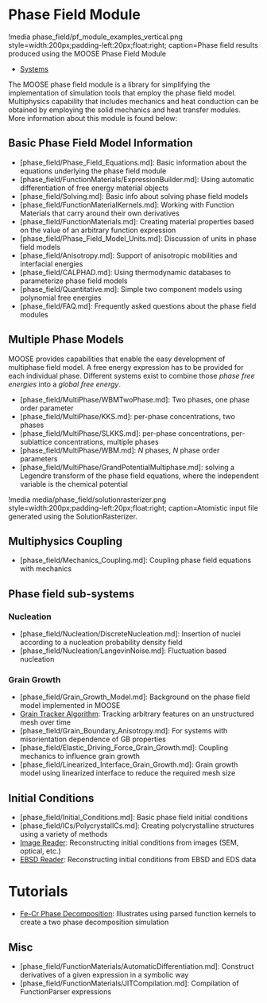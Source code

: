 # Phase Field Module

!media phase_field/pf_module_examples_vertical.png style=width:200px;padding-left:20px;float:right;
       caption=Phase field results produced using the MOOSE Phase Field Module

- [Systems](phase_field/systems.md)

The MOOSE phase field module is a library for simplifying the implementation of simulation tools that
employ the phase field model. Multiphysics capability that includes mechanics and heat conduction can
be obtained by employing the solid mechanics and heat transfer modules. More information about
this module is found below:

## Basic Phase Field Model Information

- [phase_field/Phase_Field_Equations.md]: Basic information about the equations underlying the phase field module
- [phase_field/FunctionMaterials/ExpressionBuilder.md]: Using automatic differentiation of free energy material objects
- [phase_field/Solving.md]: Basic info about solving phase field models
- [phase_field/FunctionMaterialKernels.md]: Working with Function Materials that carry around their own derivatives
- [phase_field/FunctionMaterials.md]: Creating material properties based on the value of an arbitrary function expression
- [phase_field/Phase_Field_Model_Units.md]: Discussion of units in phase field models
- [phase_field/Anisotropy.md]: Support of anisotropic mobilities and interfacial energies
- [phase_field/CALPHAD.md]: Using thermodynamic databases to parameterize phase field models
- [phase_field/Quantitative.md]: Simple two component models using polynomial free energies
- [phase_field/FAQ.md]: Frequently asked questions about the phase field modules

## Multiple Phase Models

MOOSE provides capabilities that enable the easy development of multiphase field model. A free energy expression has to be provided for each individual phase. Different systems exist to combine those _phase free energies_ into a _global free energy_.

- [phase_field/MultiPhase/WBMTwoPhase.md]: Two phases, one phase order parameter
- [phase_field/MultiPhase/KKS.md]: per-phase concentrations, two phases
- [phase_field/MultiPhase/SLKKS.md]: per-phase concentrations, per-sublattice concentrations, multiple phases
- [phase_field/MultiPhase/WBM.md]: $N$ phases, $N$ phase order parameters
- [phase_field/MultiPhase/GrandPotentialMultiphase.md]: solving a Legendre transform of the phase field equations, where the independent variable is the chemical potential

!media media/phase_field/solutionrasterizer.png style=width:200px;padding-left:20px;float:right; caption=Atomistic input file generated using the SolutionRasterizer.

## Multiphysics Coupling

- [phase_field/Mechanics_Coupling.md]: Coupling phase field equations with mechanics

## Phase field sub-systems

### Nucleation

- [phase_field/Nucleation/DiscreteNucleation.md]: Insertion of nuclei according to a nucleation probability density field
- [phase_field/Nucleation/LangevinNoise.md]: Fluctuation based nucleation

### Grain Growth

- [phase_field/Grain_Growth_Model.md]: Background on the phase field model implemented in MOOSE
- [Grain Tracker Algorithm](/GrainTracker.md): Tracking arbitrary features on an unstructured mesh over time
- [phase_field/Grain_Boundary_Anisotropy.md]: For systems with misorientation dependence of GB properties
- [phase_field/Elastic_Driving_Force_Grain_Growth.md]: Coupling mechanics to influence grain growth
- [phase_field/Linearized_Interface_Grain_Growth.md]: Grain growth model using linearized interface to reduce the required mesh size

## Initial Conditions

- [phase_field/Initial_Conditions.md]: Basic phase field initial conditions
- [phase_field/ICs/PolycrystalICs.md]: Creating polycrystalline structures using a variety of methods
- [Image Reader](/ImageFunction.md): Reconstructing initial conditions from images (SEM, optical, etc.)
- [EBSD Reader](phase_field/ICs/EBSD.md): Reconstructing initial conditions from EBSD and EDS data

# Tutorials

- [Fe-Cr Phase Decomposition](phase_field/Tutorial.md): Illustrates using parsed function kernels to create a two phase decomposition simulation

## Misc

- [phase_field/FunctionMaterials/AutomaticDifferentiation.md]: Construct derivatives of a given expression in a symbolic way
- [phase_field/FunctionMaterials/JITCompilation.md]: Compilation of FunctionParser expressions
